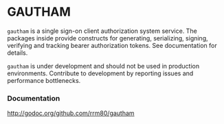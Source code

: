 # GAUTHAM
`gautham` is a single sign-on client authorization system service. The packages
inside provide constructs for generating, serializing, signing, verifying and
tracking bearer authorization tokens. See documentation for details.

`gautham` is under development and should not be used in production
environments. Contribute to development by reporting issues and performance
bottlenecks.

### Documentation
http://godoc.org/github.com/rrm80/gautham
